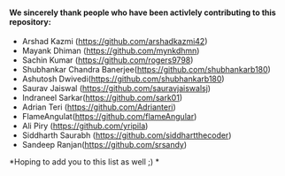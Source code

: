 #### We sincerely thank people who have been activlely contributing to this repository:
- Arshad Kazmi (https://github.com/arshadkazmi42)
- Mayank Dhiman (https://github.com/mynkdhmn)
- Sachin Kumar (https://github.com/rogers9798)
- Shubhankar Chandra Banerjee(https://github.com/shubhankarb180)
- Ashutosh Dwivedi(https://github.com/shubhankarb180)
- Saurav Jaiswal (https://github.com/sauravjaiswalsj)
- Indraneel Sarkar(https://github.com/sark01)
- Adrian Teri (https://github.com/Adrianteri)
- FlameAngulat(https://github.com/flameAngular)
- Ali Piry (https://github.com/yripila)
- Siddharth Saurabh (https://github.com/siddhartthecoder)
- Sandeep Ranjan(https://github.com/srsandy)

*Hoping to add you to this list as well ;) *
